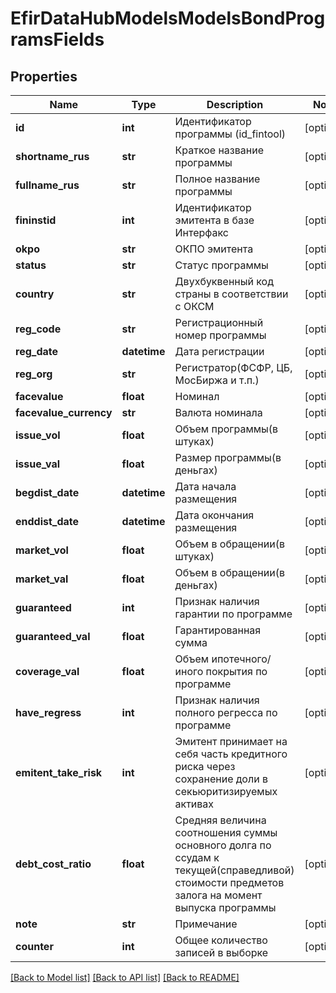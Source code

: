 # EfirDataHubModelsModelsBondProgramsFields

## Properties
Name | Type | Description | Notes
------------ | ------------- | ------------- | -------------
**id** | **int** | Идентификатор программы (id_fintool) | [optional] 
**shortname_rus** | **str** | Краткое название программы | [optional] 
**fullname_rus** | **str** | Полное название программы | [optional] 
**fininstid** | **int** | Идентификатор эмитента в базе Интерфакс | [optional] 
**okpo** | **str** | ОКПО эмитента | [optional] 
**status** | **str** | Статус программы | [optional] 
**country** | **str** | Двухбуквенный код страны в соответствии с ОКСМ | [optional] 
**reg_code** | **str** | Регистрационный номер программы | [optional] 
**reg_date** | **datetime** | Дата регистрации | [optional] 
**reg_org** | **str** | Регистратор(ФСФР, ЦБ, МосБиржа и т.п.) | [optional] 
**facevalue** | **float** | Номинал | [optional] 
**facevalue_currency** | **str** | Валюта номинала | [optional] 
**issue_vol** | **float** | Объем программы(в штуках) | [optional] 
**issue_val** | **float** | Размер программы(в деньгах) | [optional] 
**begdist_date** | **datetime** | Дата начала размещения | [optional] 
**enddist_date** | **datetime** | Дата окончания размещения | [optional] 
**market_vol** | **float** | Объем в обращении(в штуках) | [optional] 
**market_val** | **float** | Объем в обращении(в деньгах) | [optional] 
**guaranteed** | **int** | Признак наличия гарантии по программе | [optional] 
**guaranteed_val** | **float** | Гарантированная сумма | [optional] 
**coverage_val** | **float** | Объем ипотечного/иного покрытия по программе | [optional] 
**have_regress** | **int** | Признак наличия полного регресса по программе | [optional] 
**emitent_take_risk** | **int** | Эмитент принимает на себя часть кредитного риска через сохранение доли в секьюритизируемых активах | [optional] 
**debt_cost_ratio** | **float** | Средняя величина соотношения суммы основного долга по ссудам к текущей(справедливой) стоимости предметов залога на момент выпуска программы | [optional] 
**note** | **str** | Примечание | [optional] 
**counter** | **int** | Общее количество записей в выборке | [optional] 

[[Back to Model list]](../README.md#documentation-for-models) [[Back to API list]](../README.md#documentation-for-api-endpoints) [[Back to README]](../README.md)

